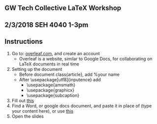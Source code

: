 
## GW Tech Collective LaTeX Workshop
## 2/3/2018 SEH 4040 1-3pm


## Instructions
1.  Go to: [overleaf.com](https://www.overleaf.com/signup), and create an account
	* Overleaf is a website, similar to Google Docs, for collaborating on  LaTeX documents in real time
2. Setting up the document
	* Before document class{article}, add %your name
	* After \usepackage[utf8]{inputence} add
		* \usepackage{amsmath}
		* \usepackage{graphicx}
		* \usepackage{subcaption}
3. Fill out [this](https://docs.google.com/forms/d/1AveRISoYDZsJpsm59WgmgwWVL1q3ypFZwrtMQVeT9SM/edit)
4. Find a Word, or google docs document, and paste it in place of (type your content here), or use [this](https://www.google.com/policies/terms/)
5. Open the slides 
